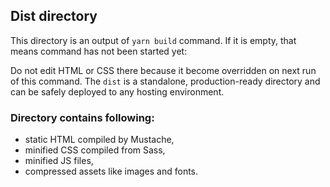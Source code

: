 ## Dist directory

This directory is an output of `yarn build` command. If it is empty, that means
command has not been started yet:

Do not edit HTML or CSS there because it become overridden on next run of this
command. The `dist` is a standalone, production-ready directory and can be
safely deployed to any hosting environment.


### Directory contains following:

- static HTML compiled by Mustache,
- minified CSS compiled from Sass,
- minified JS files,
- compressed assets like images and fonts.
